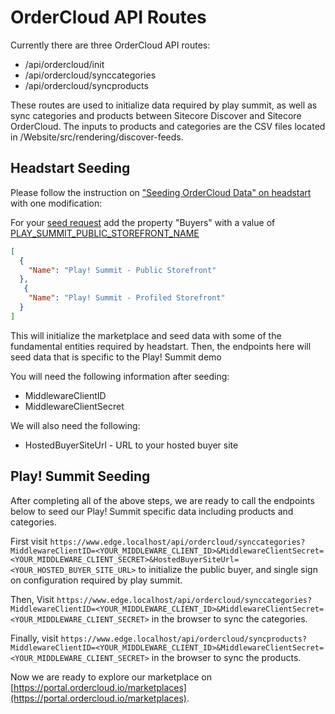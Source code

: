 # OrderCloud API Routes

Currently there are three OrderCloud API routes:

- /api/ordercloud/init
- /api/ordercloud/synccategories
- /api/ordercloud/syncproducts

These routes are used to initialize data required by play summit, as well as sync categories and products between Sitecore Discover and Sitecore OrderCloud. The inputs to products and categories are the CSV files located in /Website/src/rendering/discover-feeds.

## Headstart Seeding

Please follow the instruction on ["Seeding OrderCloud Data" on headstart](https://github.com/ordercloud-api/headstart#seeding-ordercloud-data) with one modification:

For your [seed request](https://github.com/ordercloud-api/headstart/blob/951c3927b276f2bf23524cc3c375147f172403b7/src/Middleware/src/Headstart.Common/Assets/SeedTemplate.json) add the property "Buyers" with a value of [PLAY_SUMMIT_PUBLIC_STOREFRONT_NAME](../../../constants/seeding.ts)

```json
[
  {
    "Name": "Play! Summit - Public Storefront"
  },
   {
    "Name": "Play! Summit - Profiled Storefront"
  }
]
```

This will initialize the marketplace and seed data with some of the fundamental entities required by headstart. Then, the endpoints here will seed data that is specific to the Play! Summit demo

You will need the following information after seeding:

- MiddlewareClientID
- MiddlewareClientSecret

We will also need the following:

- HostedBuyerSiteUrl - URL to your hosted buyer site

## Play! Summit Seeding

After completing all of the above steps, we are ready to call the endpoints below to seed our Play! Summit specific data including products and categories.

First visit `https://www.edge.localhost/api/ordercloud/synccategories?MiddlewareClientID=<YOUR_MIDDLEWARE_CLIENT_ID>&MiddlewareClientSecret=<YOUR_MIDDLEWARE_CLIENT_SECRET>&HostedBuyerSiteUrl=<YOUR_HOSTED_BUYER_SITE_URL>` to initialize the public buyer, and single sign on configuration required by play summit.

Then, Visit `https://www.edge.localhost/api/ordercloud/synccategories?MiddlewareClientID=<YOUR_MIDDLEWARE_CLIENT_ID>&MiddlewareClientSecret=<YOUR_MIDDLEWARE_CLIENT_SECRET>` in the browser to sync the categories.

Finally, visit `https://www.edge.localhost/api/ordercloud/syncproducts?MiddlewareClientID=<YOUR_MIDDLEWARE_CLIENT_ID>&MiddlewareClientSecret=<YOUR_MIDDLEWARE_CLIENT_SECRET>` in the browser to sync the products.

Now we are ready to explore our marketplace on [https://portal.ordercloud.io/marketplaces](https://portal.ordercloud.io/marketplaces).
